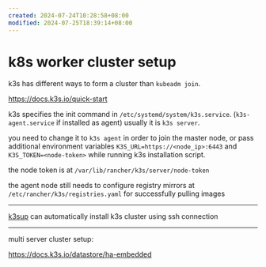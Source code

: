 ```yaml
---
created: 2024-07-24T10:28:58+08:00
modified: 2024-07-25T18:39:14+08:00
---
```


# k8s worker cluster setup

k3s has different ways to form a cluster than `kubeadm join`.

https://docs.k3s.io/quick-start

k3s specifies the init command in `/etc/systemd/system/k3s.service`. (`k3s-agent.service` if installed as agent) usually it is `k3s server`.

you need to change it to `k3s agent` in order to join the master node, or pass additional environment variables `K3S_URL=https://<node_ip>:6443` and `K3S_TOKEN=<node-token>` while running k3s installation script.

the node token is at `/var/lib/rancher/k3s/server/node-token`

the agent node still needs to configure registry mirrors at `/etc/rancher/k3s/registries.yaml` for successfully pulling images

---

[k3sup](https://github.com/alexellis/k3sup) can automatically install k3s cluster using ssh connection

---

multi server cluster setup:

https://docs.k3s.io/datastore/ha-embedded
